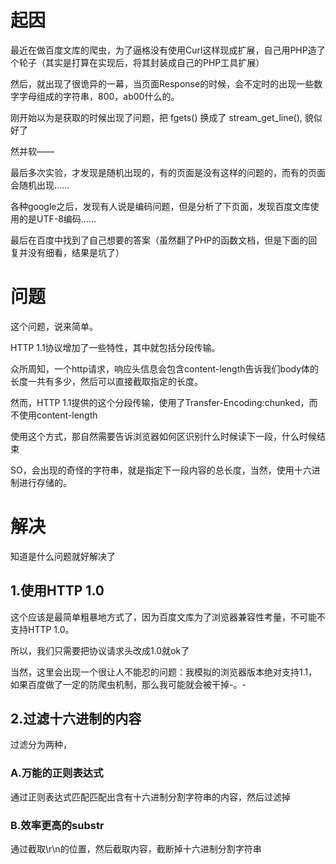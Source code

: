 # 起因

最近在做百度文库的爬虫，为了逼格没有使用Curl这样现成扩展，自己用PHP造了个轮子（其实是打算在实现后，将其封装成自己的PHP工具扩展）

然后，就出现了很诡异的一幕，当页面Response的时候，会不定时的出现一些数字字母组成的字符串，800，ab00什么的。

刚开始以为是获取的时候出现了问题，把 fgets() 换成了 stream_get_line(), 貌似好了

然并软——

最后多次实验，才发现是随机出现的，有的页面是没有这样的问题的，而有的页面会随机出现……

各种google之后，发现有人说是编码问题，但是分析了下页面，发现百度文库使用的是UTF-8编码……

最后在百度中找到了自己想要的答案（虽然翻了PHP的函数文档，但是下面的回复并没有细看，结果是坑了）

# 问题

这个问题，说来简单。

HTTP 1.1协议增加了一些特性，其中就包括分段传输。

众所周知，一个http请求，响应头信息会包含content-length告诉我们body体的长度一共有多少，然后可以直接截取指定的长度。

然而，HTTP 1.1提供的这个分段传输，使用了Transfer-Encoding:chunked，而不使用content-length

使用这个方式，那自然需要告诉浏览器如何区识别什么时候读下一段，什么时候结束

SO，会出现的奇怪的字符串，就是指定下一段内容的总长度，当然，使用十六进制进行存储的。

# 解决

知道是什么问题就好解决了

## 1.使用HTTP 1.0

这个应该是最简单粗暴地方式了，因为百度文库为了浏览器兼容性考量，不可能不支持HTTP 1.0。

所以，我们只需要把协议请求头改成1.0就ok了

当然，这里会出现一个很让人不能忍的问题：我模拟的浏览器版本绝对支持1.1，如果百度做了一定的防爬虫机制，那么我可能就会被干掉-。-

## 2.过滤十六进制的内容

过滤分为两种，

### A.万能的正则表达式

通过正则表达式匹配匹配出含有十六进制分割字符串的内容，然后过滤掉

### B.效率更高的substr

通过截取\r\n的位置，然后截取内容，截断掉十六进制分割字符串
